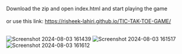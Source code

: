 Download the zip and open index.html and start playing the game </br></br>
or use this link: https://risheek-lahiri.github.io/TIC-TAK-TOE-GAME/ </br></br>

![Screenshot 2024-08-03 161439](https://github.com/user-attachments/assets/97ed98e3-2e30-4137-abb3-c50d6f11a022)
![Screenshot 2024-08-03 161517](https://github.com/user-attachments/assets/a5949885-de2f-411a-a758-a295992fd652)
![Screenshot 2024-08-03 161612](https://github.com/user-attachments/assets/992c5e0b-a26b-40c0-afa5-033491c5b4a8)
